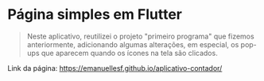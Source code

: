 # Página simples em Flutter

> Neste aplicativo, reutilizei o projeto "primeiro programa" que fizemos anteriormente, adicionando algumas alterações, em especial, os pop-ups que aparecem quando os ícones na tela são clicados.

Link da página: https://emanuellesf.github.io/aplicativo-contador/
